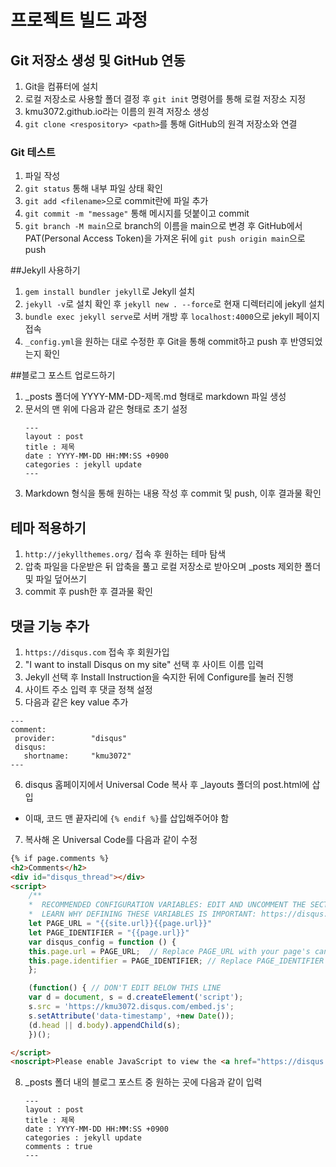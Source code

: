 # 프로젝트 빌드 과정

## Git 저장소 생성 및 GitHub 연동
1. Git을 컴퓨터에 설치
2. 로컬 저장소로 사용할 폴더 결정 후 ```git init``` 명령어를 통해 로컬 저장소 지정
3. kmu3072.github.io라는 이름의 원격 저장소 생성
4. ```git clone <respository> <path>```를 통해 GitHub의 원격 저장소와 연결

### Git 테스트
1. 파일 작성
2. ```git status``` 통해 내부 파일 상태 확인
3. ```git add <filename>```으로 commit란에 파일 추가
4. ```git commit -m "message"``` 통해 메시지를 덧붙이고 commit
5. ```git branch -M main```으로 branch의 이름을 main으로 변경 후 GitHub에서 PAT(Personal Access Token)을 가져온 뒤에 
   ```git push origin main```으로 push

##Jekyll 사용하기
1. ```gem install bundler jekyll```로 Jekyll 설치
2. ```jekyll -v```로 설치 확인 후 ```jekyll new . --force```로 현재 디렉터리에 jekyll 설치
3. ```bundle exec jekyll serve```로 서버 개방 후 ```localhost:4000```으로 jekyll 페이지 접속
4. ```_config.yml```을 원하는 대로 수정한 후 Git을 통해 commit하고 push 후 반영되었는지 확인

##블로그 포스트 업로드하기
1. _posts 폴더에 YYYY-MM-DD-제목.md 형태로 markdown 파일 생성
2. 문서의 맨 위에 다음과 같은 형태로 초기 설정
   ```
   ---
   layout : post
   title : 제목
   date : YYYY-MM-DD HH:MM:SS +0900
   categories : jekyll update
   ---
   ```
3. Markdown 형식을 통해 원하는 내용 작성 후 commit 및 push, 이후 결과물 확인

## 테마 적용하기
1. ```http://jekyllthemes.org/``` 접속 후 원하는 테마 탐색
2. 압축 파일을 다운받은 뒤 압축을 풀고 로컬 저장소로 받아오며 _posts 제외한 폴더 및 파일 덮어쓰기
3. commit 후 push한 후 결과물 확인

## 댓글 기능 추가
1. ```https://disqus.com``` 접속 후 회원가입 
2. "I want to install Disqus on my site" 선택 후 사이트 이름 입력
3. Jekyll 선택 후 Install Instruction을 숙지한 뒤에 Configure를 눌러 진행
4. 사이트 주소 입력 후 댓글 정책 설정
5. 다음과 같은 key value 추가
```
---
comment:
 provider:        "disqus"
 disqus:
   shortname:     "kmu3072"
---
```
6. disqus 홈페이지에서 Universal Code 복사 후 _layouts 폴더의 post.html에 삽입
  - 이때, 코드 맨 끝자리에 ```{% endif %}```를 삽입해주어야 함

7. 복사해 온 Universal Code를 다음과 같이 수정
```html
{% if page.comments %}
<h2>Comments</h2>
<div id="disqus_thread"></div>
<script>
    /**
    *  RECOMMENDED CONFIGURATION VARIABLES: EDIT AND UNCOMMENT THE SECTION BELOW TO INSERT DYNAMIC VALUES FROM YOUR PLATFORM OR CMS.
    *  LEARN WHY DEFINING THESE VARIABLES IS IMPORTANT: https://disqus.com/admin/universalcode/#configuration-variables    */
    let PAGE_URL = "{{site.url}}{{page.url}}"
    let PAGE_IDENTIFIER = "{{page.url}}"
    var disqus_config = function () {
    this.page.url = PAGE_URL;  // Replace PAGE_URL with your page's canonical URL variable
    this.page.identifier = PAGE_IDENTIFIER; // Replace PAGE_IDENTIFIER with your page's unique identifier variable
    };

    (function() { // DON'T EDIT BELOW THIS LINE
    var d = document, s = d.createElement('script');
    s.src = 'https://kmu3072.disqus.com/embed.js';
    s.setAttribute('data-timestamp', +new Date());
    (d.head || d.body).appendChild(s);
    })();

</script>
<noscript>Please enable JavaScript to view the <a href="https://disqus.com/?ref_noscript">comments powered by Disqus.</a></noscript>
```

8. _posts 폴더 내의 블로그 포스트 중 원하는 곳에 다음과 같이 입력
   ```
   ---
   layout : post
   title : 제목
   date : YYYY-MM-DD HH:MM:SS +0900
   categories : jekyll update
   comments : true
   ---
   ```